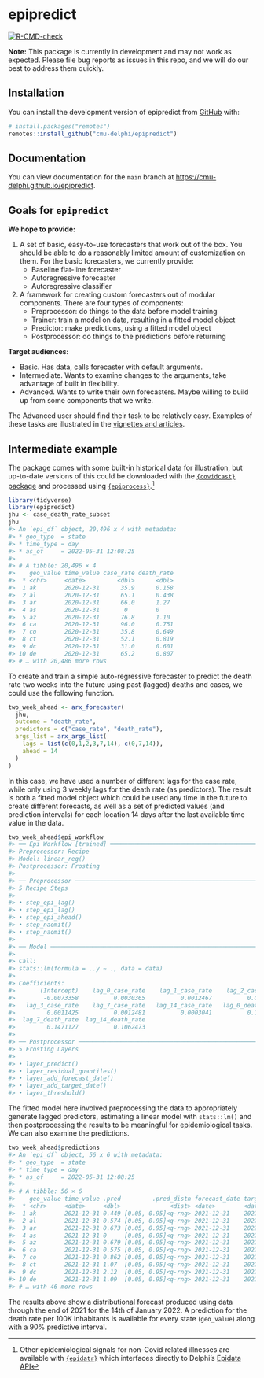 
<!-- README.md is generated from README.Rmd. Please edit that file -->

# epipredict

<!-- badges: start -->

[![R-CMD-check](https://github.com/cmu-delphi/epipredict/workflows/R-CMD-check/badge.svg)](https://github.com/cmu-delphi/epipredict/actions)
<!-- badges: end -->

**Note:** This package is currently in development and may not work as
expected. Please file bug reports as issues in this repo, and we will do
our best to address them quickly.

## Installation

You can install the development version of epipredict from
[GitHub](https://github.com/) with:

``` r
# install.packages("remotes")
remotes::install_github("cmu-delphi/epipredict")
```

## Documentation

You can view documentation for the `main` branch at
<https://cmu-delphi.github.io/epipredict>.

## Goals for `epipredict`

**We hope to provide:**

1.  A set of basic, easy-to-use forecasters that work out of the box.
    You should be able to do a reasonably limited amount of
    customization on them. For the basic forecasters, we currently
    provide:
    - Baseline flat-line forecaster
    - Autoregressive forecaster
    - Autoregressive classifier
2.  A framework for creating custom forecasters out of modular
    components. There are four types of components:
    - Preprocessor: do things to the data before model training
    - Trainer: train a model on data, resulting in a fitted model object
    - Predictor: make predictions, using a fitted model object
    - Postprocessor: do things to the predictions before returning

**Target audiences:**

- Basic. Has data, calls forecaster with default arguments.
- Intermediate. Wants to examine changes to the arguments, take
  advantage of built in flexibility.
- Advanced. Wants to write their own forecasters. Maybe willing to build
  up from some components that we write.

The Advanced user should find their task to be relatively easy. Examples
of these tasks are illustrated in the [vignettes and
articles](https://cmu-delphi.github.io/epipredict).

## Intermediate example

The package comes with some built-in historical data for illustration,
but up-to-date versions of this could be downloaded with the
[`{covidcast}`
package](https://cmu-delphi.github.io/covidcast/covidcastR/index.html)
and processed using
[`{epiprocess}`](https://cmu-delphi.github.io/epiprocess/).[^1]

``` r
library(tidyverse)
library(epipredict)
jhu <- case_death_rate_subset
jhu
#> An `epi_df` object, 20,496 x 4 with metadata:
#> * geo_type  = state
#> * time_type = day
#> * as_of     = 2022-05-31 12:08:25
#> 
#> # A tibble: 20,496 × 4
#>    geo_value time_value case_rate death_rate
#>  * <chr>     <date>         <dbl>      <dbl>
#>  1 ak        2020-12-31      35.9      0.158
#>  2 al        2020-12-31      65.1      0.438
#>  3 ar        2020-12-31      66.0      1.27 
#>  4 as        2020-12-31       0        0    
#>  5 az        2020-12-31      76.8      1.10 
#>  6 ca        2020-12-31      96.0      0.751
#>  7 co        2020-12-31      35.8      0.649
#>  8 ct        2020-12-31      52.1      0.819
#>  9 dc        2020-12-31      31.0      0.601
#> 10 de        2020-12-31      65.2      0.807
#> # … with 20,486 more rows
```

To create and train a simple auto-regressive forecaster to predict the
death rate two weeks into the future using past (lagged) deaths and
cases, we could use the following function.

``` r
two_week_ahead <- arx_forecaster(
  jhu, 
  outcome = "death_rate", 
  predictors = c("case_rate", "death_rate"),
  args_list = arx_args_list(
    lags = list(c(0,1,2,3,7,14), c(0,7,14)),
    ahead = 14
  )
) 
```

In this case, we have used a number of different lags for the case rate,
while only using 3 weekly lags for the death rate (as predictors). The
result is both a fitted model object which could be used any time in the
future to create different forecasts, as well as a set of predicted
values (and prediction intervals) for each location 14 days after the
last available time value in the data.

``` r
two_week_ahead$epi_workflow
#> ══ Epi Workflow [trained] ══════════════════════════════════════════════════════
#> Preprocessor: Recipe
#> Model: linear_reg()
#> Postprocessor: Frosting
#> 
#> ── Preprocessor ────────────────────────────────────────────────────────────────
#> 5 Recipe Steps
#> 
#> • step_epi_lag()
#> • step_epi_lag()
#> • step_epi_ahead()
#> • step_naomit()
#> • step_naomit()
#> 
#> ── Model ───────────────────────────────────────────────────────────────────────
#> 
#> Call:
#> stats::lm(formula = ..y ~ ., data = data)
#> 
#> Coefficients:
#>       (Intercept)    lag_0_case_rate    lag_1_case_rate    lag_2_case_rate  
#>        -0.0073358          0.0030365          0.0012467          0.0009536  
#>   lag_3_case_rate    lag_7_case_rate   lag_14_case_rate   lag_0_death_rate  
#>         0.0011425          0.0012481          0.0003041          0.1351769  
#>  lag_7_death_rate  lag_14_death_rate  
#>         0.1471127          0.1062473  
#> 
#> ── Postprocessor ───────────────────────────────────────────────────────────────
#> 5 Frosting Layers
#> 
#> • layer_predict()
#> • layer_residual_quantiles()
#> • layer_add_forecast_date()
#> • layer_add_target_date()
#> • layer_threshold()
```

The fitted model here involved preprocessing the data to appropriately
generate lagged predictors, estimating a linear model with `stats::lm()`
and then postprocessing the results to be meaningful for epidemiological
tasks. We can also examine the predictions.

``` r
two_week_ahead$predictions
#> An `epi_df` object, 56 x 6 with metadata:
#> * geo_type  = state
#> * time_type = day
#> * as_of     = 2022-05-31 12:08:25
#> 
#> # A tibble: 56 × 6
#>    geo_value time_value .pred         .pred_distn forecast_date target_date
#>  * <chr>     <date>     <dbl>              <dist> <date>        <date>     
#>  1 ak        2021-12-31 0.449 [0.05, 0.95]<q-rng> 2021-12-31    2022-01-14 
#>  2 al        2021-12-31 0.574 [0.05, 0.95]<q-rng> 2021-12-31    2022-01-14 
#>  3 ar        2021-12-31 0.673 [0.05, 0.95]<q-rng> 2021-12-31    2022-01-14 
#>  4 as        2021-12-31 0     [0.05, 0.95]<q-rng> 2021-12-31    2022-01-14 
#>  5 az        2021-12-31 0.679 [0.05, 0.95]<q-rng> 2021-12-31    2022-01-14 
#>  6 ca        2021-12-31 0.575 [0.05, 0.95]<q-rng> 2021-12-31    2022-01-14 
#>  7 co        2021-12-31 0.862 [0.05, 0.95]<q-rng> 2021-12-31    2022-01-14 
#>  8 ct        2021-12-31 1.07  [0.05, 0.95]<q-rng> 2021-12-31    2022-01-14 
#>  9 dc        2021-12-31 2.12  [0.05, 0.95]<q-rng> 2021-12-31    2022-01-14 
#> 10 de        2021-12-31 1.09  [0.05, 0.95]<q-rng> 2021-12-31    2022-01-14 
#> # … with 46 more rows
```

The results above show a distributional forecast produced using data
through the end of 2021 for the 14th of January 2022. A prediction for
the death rate per 100K inhabitants is available for every state
(`geo_value`) along with a 90% predictive interval.

<!--

During a quiet period, a user decides they want to first predict whether a surge is about to occur, say using variant information from GISAID. Then for surging locations, they want to train an AR model using past surges in the same location. Everywhere else, they predict a flat line. We should be able to do this in a few lines of code.

Delphi's own forecasts have been produced/evaluated in this way for a while now, but the code base is scattered and evolving. We want to consolidate, generalize, and simplify to allow others to benefit as well.

The basic framework should allow for something like the following. This would
feel very familiar to anyone working in `R`+`{tidyverse}`.

**Simple linear autoregressive model with scaling (modular)**


```r
my_fcaster = new_epi_predictor() %>%
  add_preprocessor(scaler, var = cases, by = pop) %>%
  add_preprocessor(lagger, var = dv_cli, lags = c(0, 7, 14)) %>%
  add_trainer(lm) %>%
  add_predictor(lm.predict) %>%
  add_postprocessor(scaler, by = 1/pop)
```

Then you could run this on an `epi_df` with one line.


```r
my_fcaster(lead(cases, 7) ~ ., epi_df, key_vars, time_vars)
```

The hypothetical example of first classifying, then fitting different models would also fit into this framework. And this isn't far from our current production models.




### What this isn't

This is not a framework for SIR models. We intend to create some simple versions, but advanced models---those that use variants, hospitalizations, different types of immunity, age stratification, etc.---cannot be compartmentalized in the same way (though see [pypm](https://pypm.github.io/home/)). These types of models also are better at scenario modeling than short term forecasts unless they are quite complicated.

-->

[^1]: Other epidemiological signals for non-Covid related illnesses are
    available with [`{epidatr}`](https://github.com/cmu-delphi/epidatr)
    which interfaces directly to Delphi’s [Epidata
    API](https://cmu-delphi.github.io/delphi-epidata/)
